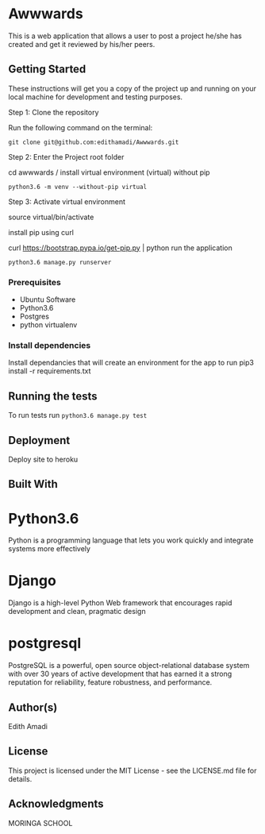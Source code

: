 # Awwwards

This is a web application that allows a user to post a project he/she has created and get it reviewed by his/her peers.

## Getting Started

These instructions will get you a copy of the project up and running on your local machine for development and testing purposes.

Step 1: Clone the repository

Run the following command on the terminal: 

```git clone git@github.com:edithamadi/Awwwards.git```

Step 2: Enter the Project root folder

cd awwwards / install virtual environment (virtual) without pip

```python3.6 -m venv --without-pip virtual ```

Step 3: Activate virtual environment

source virtual/bin/activate

install pip using curl

curl https://bootstrap.pypa.io/get-pip.py | python run the application

```python3.6 manage.py runserver```

### Prerequisites

- Ubuntu Software
- Python3.6
- Postgres
- python virtualenv

### Install dependencies

Install dependancies that will create an environment for the app to run pip3 install -r requirements.txt

## Running the tests

To run tests run ```python3.6 manage.py test```

## Deployment

Deploy site to heroku

## Built With

# Python3.6
Python is a programming language that lets you work quickly and integrate systems more effectively

# Django
Django is a high-level Python Web framework that encourages rapid development and clean, pragmatic design

# postgresql
PostgreSQL is a powerful, open source object-relational database system with over 30 years of active development that has earned it a strong reputation for reliability, feature robustness, and performance.

## Author(s)

Edith Amadi

## License

This project is licensed under the MIT License - see the LICENSE.md file for details.

## Acknowledgments

MORINGA SCHOOL
